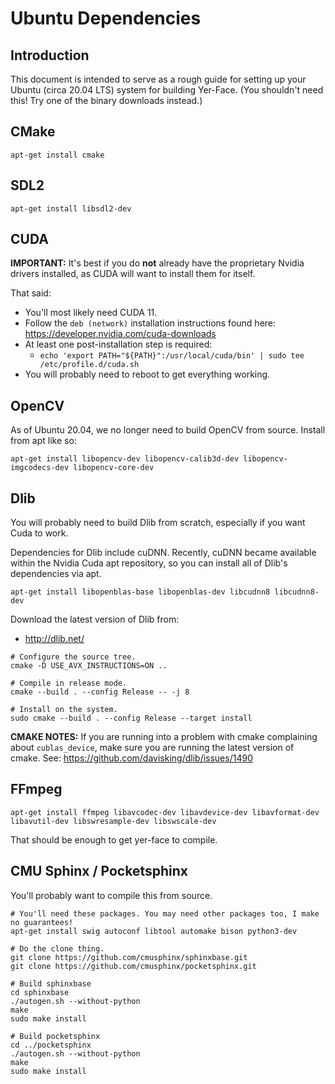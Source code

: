 Ubuntu Dependencies
===================


Introduction
------------

This document is intended to serve as a rough guide for setting up your Ubuntu (circa 20.04 LTS) system for building Yer-Face. (You shouldn't need this! Try one of the binary downloads instead.)

CMake
-----

```
apt-get install cmake
```


SDL2
----

```
apt-get install libsdl2-dev
```


CUDA
----

**IMPORTANT:** It's best if you do **not** already have the proprietary Nvidia drivers installed, as CUDA will want to install them for itself.

That said:
- You'll most likely need CUDA 11.
- Follow the `deb (network)` installation instructions found here: https://developer.nvidia.com/cuda-downloads
- At least one post-installation step is required:
  - `echo 'export PATH="${PATH}":/usr/local/cuda/bin' | sudo tee /etc/profile.d/cuda.sh`
- You will probably need to reboot to get everything working.


OpenCV
------

As of Ubuntu 20.04, we no longer need to build OpenCV from source. Install from apt like so:

```
apt-get install libopencv-dev libopencv-calib3d-dev libopencv-imgcodecs-dev libopencv-core-dev
```


Dlib
----

You will probably need to build Dlib from scratch, especially if you want Cuda to work.

Dependencies for Dlib include cuDNN. Recently, cuDNN became available within the Nvidia Cuda apt repository, so you can install all of Dlib's dependencies via apt.

```
apt-get install libopenblas-base libopenblas-dev libcudnn8 libcudnn8-dev
```

Download the latest version of Dlib from:
- http://dlib.net/

```
# Configure the source tree.
cmake -D USE_AVX_INSTRUCTIONS=ON ..

# Compile in release mode.
cmake --build . --config Release -- -j 8

# Install on the system.
sudo cmake --build . --config Release --target install
```

**CMAKE NOTES:** If you are running into a problem with cmake complaining about `cublas_device`, make sure you are running the latest version of cmake. See: https://github.com/davisking/dlib/issues/1490


FFmpeg
------

```
apt-get install ffmpeg libavcodec-dev libavdevice-dev libavformat-dev libavutil-dev libswresample-dev libswscale-dev
```

That should be enough to get yer-face to compile.


CMU Sphinx / Pocketsphinx
-------------------------

You'll probably want to compile this from source.

```
# You'll need these packages. You may need other packages too, I make no guarantees!
apt-get install swig autoconf libtool automake bison python3-dev

# Do the clone thing.
git clone https://github.com/cmusphinx/sphinxbase.git
git clone https://github.com/cmusphinx/pocketsphinx.git

# Build sphinxbase
cd sphinxbase
./autogen.sh --without-python
make
sudo make install

# Build pocketsphinx
cd ../pocketsphinx
./autogen.sh --without-python
make
sudo make install
```
